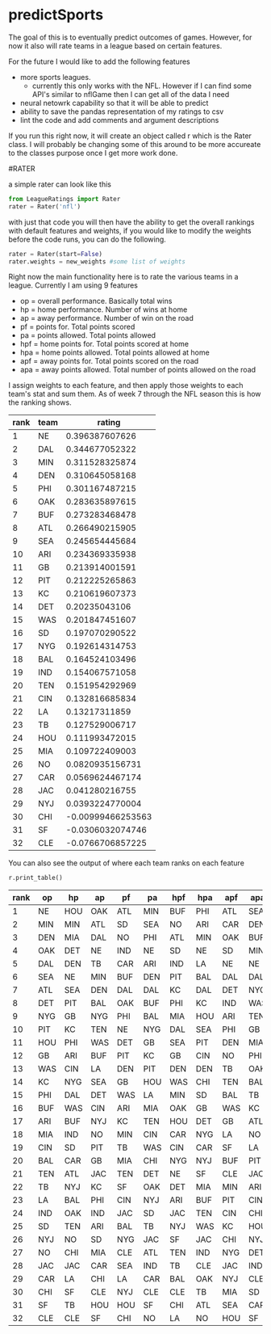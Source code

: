 # predictSports


The goal of this is to eventually predict outcomes of games. However, for now it also will rate teams in a league based on certain features.


For the future I would like to add the following features

* more sports leagues.
  * currently this only works with the NFL. However if I can find some API's similar to nflGame then I can get all of the data I need
* neural netowrk capability so that it will be able to predict
* ability to save the pandas representation of my ratings to csv
* lint the code and add comments and argument descriptions


If you run this right now, it will create an object called r which is the Rater class. I will probably be changing some of this around to be more accureate to the classes purpose once I get more work done.


#RATER

a simple rater can look like this

```python
from LeagueRatings import Rater
rater = Rater('nfl')
```

with just that code you will then have the ability to get the overall rankings with default features and weights, if you would like to modify the weights before the code runs, you can do the following.

```python
rater = Rater(start=False)
rater.weights = new_weights #some list of weights
```


Right now the main functionality here is to rate the various teams in a league. Currently I am using 9 features

* op = overall performance. Basically total wins
* hp = home performance. Number of wins at home
* ap = away performance. Number of win on the road
* pf = points for. Total points scored
* pa = points allowed. Total points allowed
* hpf = home points for. Total points scored at home
* hpa = home points allowed. Total points allowed at home
* apf = away points for. Total points scored on the road
* apa = away points allowed. Total number of points allowed on the road

I assign weights to each feature, and then apply those weights to each team's stat and sum them. As of week 7 through the NFL season this is how the ranking shows.


rank |team|rating
-----|----|------
1|NE|0.396387607626
2|DAL|0.344677052322
3|MIN|0.311528325874
4|DEN|0.310645058168
5|PHI|0.301167487215
6|OAK|0.283635897615
7|BUF|0.273283468478
8|ATL|0.266490215905
9|SEA|0.245654445684
10|ARI|0.234369335938
11|GB|0.213914001591
12|PIT|0.212225265863
13|KC|0.210619607373
14|DET|0.20235043106
15|WAS|0.201847451607
16|SD|0.197070290522
17|NYG|0.192614314753
18|BAL|0.164524103496
19|IND|0.154067571058
20|TEN|0.151954292969
21|CIN|0.132816685834
22|LA|0.13217311859
23|TB|0.127529006717
24|HOU|0.111993472015
25|MIA|0.109722409003
26|NO|0.0820935156731
27|CAR|0.0569624467174
28|JAC|0.041280216755
29|NYJ|0.0393224770004
30|CHI|-0.00999466253563
31|SF|-0.0306032074746
32|CLE|-0.0766706857225


You can also see the output of where each team ranks on each feature
```python
r.print_table()
```

rank|op|hp|ap|pf|pa|hpf|hpa|apf|apa
---|---|---|---|---|---|---|---|---|---
1|NE|HOU|OAK|ATL|MIN|BUF|PHI|ATL|SEA
2|MIN|MIN|ATL|SD|SEA|NO|ARI|CAR|DEN
3|DEN|MIA|DAL|NO|PHI|ATL|MIN|OAK|BUF
4|OAK|DET|NE|IND|NE|SD|NE|SD|MIN
5|DAL|DEN|TB|CAR|ARI|IND|LA|NE|NE
6|SEA|NE|MIN|BUF|DEN|PIT|BAL|DAL|DAL
7|ATL|SEA|DEN|DAL|DAL|KC|DAL|DET|NYG
8|DET|PIT|BAL|OAK|BUF|PHI|KC|IND|WAS
9|NYG|GB|NYG|PHI|BAL|MIA|HOU|ARI|TEN
10|PIT|KC|TEN|NE|NYG|DAL|SEA|PHI|GB
11|HOU|PHI|WAS|DET|GB|SEA|PIT|DEN|MIA
12|GB|ARI|BUF|PIT|KC|GB|CIN|NO|PHI
13|WAS|CIN|LA|DEN|PIT|DEN|DEN|TB|OAK
14|KC|NYG|SEA|GB|HOU|WAS|CHI|TEN|BAL
15|PHI|DAL|DET|WAS|LA|MIN|SD|BAL|TB
16|BUF|WAS|CIN|ARI|MIA|OAK|GB|WAS|KC
17|ARI|BUF|NYJ|KC|TEN|HOU|DET|GB|ATL
18|MIA|IND|NO|MIN|CIN|CAR|NYG|LA|NO
19|CIN|SD|PIT|TB|WAS|CIN|CAR|SF|LA
20|BAL|CAR|GB|MIA|CHI|NYG|NYJ|BUF|PIT
21|TEN|ATL|JAC|TEN|DET|NE|SF|CLE|JAC
22|TB|NYJ|KC|SF|OAK|DET|MIA|MIN|ARI
23|LA|BAL|PHI|CIN|NYJ|ARI|BUF|PIT|CIN
24|IND|OAK|IND|JAC|SD|JAC|TEN|CIN|CHI
25|SD|TEN|ARI|BAL|TB|NYJ|WAS|KC|HOU
26|NYJ|NO|SD|NYG|JAC|SF|JAC|CHI|NYJ
27|NO|CHI|MIA|CLE|ATL|TEN|IND|NYG|DET
28|JAC|JAC|CAR|SEA|IND|TB|CLE|JAC|IND
29|CAR|LA|CHI|LA|CAR|BAL|OAK|NYJ|CLE
30|CHI|SF|CLE|NYJ|CLE|CLE|TB|MIA|SD
31|SF|TB|HOU|HOU|SF|CHI|ATL|SEA|CAR
32|CLE|CLE|SF|CHI|NO|LA|NO|HOU|SF
